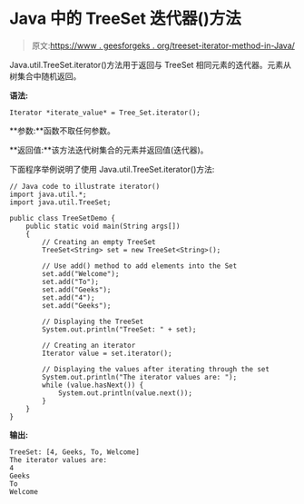 # Java 中的 TreeSet 迭代器()方法

> 原文:[https://www . geesforgeks . org/treeset-iterator-method-in-Java/](https://www.geeksforgeeks.org/treeset-iterator-method-in-java/)

Java.util.TreeSet.iterator()方法用于返回与 TreeSet 相同元素的迭代器。元素从树集合中随机返回。

**语法:**

```
Iterator *iterate_value* = Tree_Set.iterator();

```

**参数:**函数不取任何参数。

**返回值:**该方法迭代树集合的元素并返回值(迭代器)。

下面程序举例说明了使用 Java.util.TreeSet.iterator()方法:

```
// Java code to illustrate iterator()
import java.util.*;
import java.util.TreeSet;

public class TreeSetDemo {
    public static void main(String args[])
    {
        // Creating an empty TreeSet
        TreeSet<String> set = new TreeSet<String>();

        // Use add() method to add elements into the Set
        set.add("Welcome");
        set.add("To");
        set.add("Geeks");
        set.add("4");
        set.add("Geeks");

        // Displaying the TreeSet
        System.out.println("TreeSet: " + set);

        // Creating an iterator
        Iterator value = set.iterator();

        // Displaying the values after iterating through the set
        System.out.println("The iterator values are: ");
        while (value.hasNext()) {
            System.out.println(value.next());
        }
    }
}
```

**输出:**

```
TreeSet: [4, Geeks, To, Welcome]
The iterator values are: 
4
Geeks
To
Welcome

```